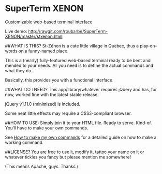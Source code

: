 SuperTerm XENON
===============

Customizable web-based terminal interface

Live demo: http://rawgit.com/roubarbe/SuperTerm-XENON/master/stxenon.html

##WHAT IS THIS?
St-Zénon is a cute little village in Quebec, thus a 
play-on-words on a funny-named place.

This is a (nearly) fully-featured web-based terminal ready
to be bent and mended to your needs. All you need is to define
the actual commands and what they do.

Basically, this provides you with a functional interface.


##WHAT DO I NEED?
This app/library/whatever requires jQuery and has, for now, worked
fine with the latest stable release.

jQuery v1.11.0 (minimized) is included.

Some neat little effects may require a CSS3-compliant browser.


##HOW TO USE:
Simply join it to your HTML file. Ready to serve. Kind-of.
You'll have to make your own commands.

See [How to make my own commands](https://github.com/roubarbe/SuperTerm-XENON/wiki/How-to-make-my-own-commands%3F) for a detailed guide on how to make a working command.


##LICENSE?
You are free to use it, modify it, tattoo your name on it
or whatever tickles you fancy but please mention me somewhere!

(This means Apache, guys. Thanks.)
